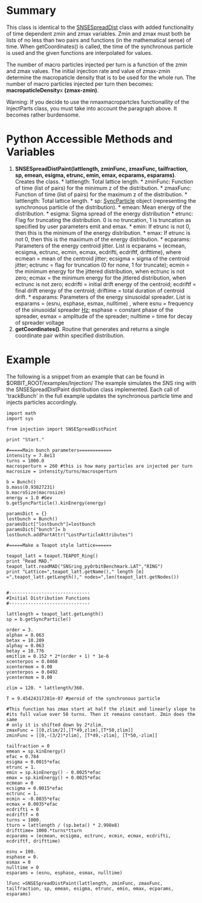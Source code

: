 # Summary #

This class is identical to the [SNSESpreadDist](SNSESpreadDist.md) class with added functionality of time dependent zmin and zmax variables. Zmin and zmax must both be lists of no less than two pairs and functions (in the mathematical sense) of time. When getCoordinates() is called, the time of the synchronous particle is used and the given functions are interpolated for values.

The number of macro particles injected per turn is a function of the zmin and zmax values. The initial injection rate and value of zmax-zmin determine the macropaticle density that is to be used for the whole run. The number of macro particles injected per turn then becomes: **macropaticleDensity**x **(zmax-zmin)**.

Warning: If you decide to use the nmaxmacropartcles functionallity of the InjectParts class, you must take into account the paragraph above. It becomes rather burdensome.


# Python Accessible Methods and Variables #

  1. **SNSESpreadDistPaint(lattlength, zminFunc, zmaxFunc, tailfraction, sp, emean, esigma, etrunc, emin, emax, ecparams, esparams)**. Creates the class.
    * lattlength: Total lattice length.
    * zminFunc: Function of time (list of pairs) for the minimum z of the distribution.
    * zmaxFunc: Function of time (list of pairs) for the maximum z of the distribution.
    * lattlength: Total lattice length.
    * sp: [SyncParticle](SyncParticle.md) object (representing the synchronous particle of the distribution).
    * emean: Mean energy of the distribution.
    * esigma: Sigma spread of the energy distribution
    * etrunc: Flag for truncating the distribution. 0 is no truncation, 1 is truncation as specified by user parameters emit and emax.
    * emin: If etrunc is not 0, then this is the minimum of the energy distribution.
    * emax: If etrunc is not 0, then this is the maximum of the energy distribution.
    * ecparams: Parameters of the energy centroid jitter. List is ecparams = (ecmean, ecsigma, ectrunc, ecmin, ecmax, ecdrifti, ecdriftf, drifttime), where ecmean = mean of the centroid jitter; ecsigma = sigma of the centroid jitter; ectrunc = flag for truncation (0 for none, 1 for truncate); ecmin = the minimum energy for the jittered distribution, when ectrunc is not zero; ecmax = the minimum energy for the jittered distribution, when ectrunc is not zero; ecdrifti = initial drift energy of the centroid; ecdriftf = final drift energy of the centroid; driftime = total duration of centroid drift.
    * esparams: Parameters of the energy sinusoidal spreader. List is esparams = (esnu, esphase, esmax, nulltime) , where esnu = frequency of the sinusoidal spreader [Hz](Hz.md); esphase = constant phase of the spreader, esmax = amplitude of the spreader; nulltime = time for decay of spreader voltage
  1. **getCoordinates()**. Routine that generates and returns a single coordinate pair within specified distribution.

# Example #
The following is a snippet from an example that can be found in  $ORBIT\_ROOT/examples/Injection/
The example simulates the SNS ring with the SNSESpreadDistPaint distribution class implemented. Each call of 'trackBunch' in the full example updates the synchronous particle time and injects particles accordingly.


```
import math
import sys

from injection import SNSESpreadDistPaint

print "Start."

#=====Main bunch parameters============
intensity = 7.8e13
turns = 1000.0
macrosperturn = 260 #this is how many particles are injected per turn
macrosize = intensity/turns/macrosperturn

b = Bunch()
b.mass(0.93827231)
b.macroSize(macrosize)
energy = 1.0 #Gev
b.getSyncParticle().kinEnergy(energy)

paramsDict = {}
lostbunch = Bunch()
paramsDict["lostbunch"]=lostbunch
paramsDict["bunch"]= b
lostbunch.addPartAttr("LostParticleAttributes")

#=====Make a Teapot style lattice======

teapot_latt = teapot.TEAPOT_Ring()
print "Read MAD."
teapot_latt.readMAD("SNSring_pyOrbitBenchmark.LAT","RING")
print "Lattice=",teapot_latt.getName()," length [m] =",teapot_latt.getLength()," nodes=",len(teapot_latt.getNodes())


#------------------------------
#Initial Distribution Functions
#------------------------------

lattlength = teapot_latt.getLength()
sp = b.getSyncParticle()

order = 3.
alphax = 0.063
betax = 10.209
alphay = 0.063
betay = 10.776
emitlim = 0.152 * 2*(order + 1) * 1e-6
xcenterpos = 0.0468
xcentermom = 0.00
ycenterpos = 0.0492
ycentermom = 0.00

zlim = 120. * lattlength/360.

T = 9.45424317281e-07 #peroid of the synchronous particle

#This function has zmax start at half the zlimit and linearly slope to
#its full value over 50 turns. Then it remains constant. Zmin does the same
# only it is shifted down by 2*zlim.
zmaxFunc = [[0,zlim/2],[T*49,zlim],[T*50,zlim]]
zminFunc = [[0,-(3/2)*zlim], [T*49,-zlim], [T*50,-zlim]]

tailfraction = 0
emean = sp.kinEnergy()
efac = 0.784
esigma = 0.0015*efac
etrunc = 1.
emin = sp.kinEnergy() - 0.0025*efac
emax = sp.kinEnergy() + 0.0025*efac
ecmean = 0
ecsigma = 0.0015*efac
ectrunc = 1.
ecmin = -0.0035*efac
ecmax = 0.0035*efac
ecdrifti = 0
ecdriftf = 0
turns = 1000.
tturn = lattlength / (sp.beta() * 2.998e8)
drifttime= 1000.*turns*tturn
ecparams = (ecmean, ecsigma, ectrunc, ecmin, ecmax, ecdrifti, ecdriftf, drifttime)

esnu = 100.
esphase = 0.
esmax = 0
nulltime = 0
esparams = (esnu, esphase, esmax, nulltime)

lFunc =SNSESpreadDistPaint(lattlength, zminFunc, zmaxFunc, tailfraction, sp, emean, esigma, etrunc, emin, emax, ecparams, esparams)


```